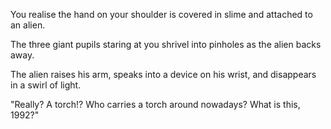 You realise the hand on your shoulder is covered in slime and attached to an alien.

The three giant pupils staring at you shrivel into pinholes as the alien backs away.

The alien raises his arm, speaks into a device on his wrist, and disappears in a swirl of light.

"Really? A torch!? Who carries a torch around nowadays? What is this, 1992?"